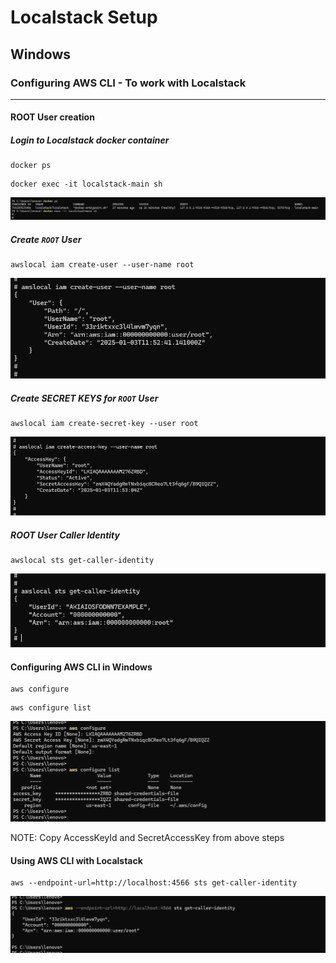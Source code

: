 # Localstack Setup

## Windows

### Configuring AWS CLI - To work with Localstack

---
#### ROOT User creation

##### Login to Localstack docker container

```
docker ps
```

```
docker exec -it localstack-main sh
```

<img src="../../Screenshots/Localstack/1DockerPS.png">

##### Create `ROOT` User

```
awslocal iam create-user --user-name root
```

<img src="../../Screenshots/Localstack/2CreateRootUser.png">

##### Create *SECRET KEYS* for `ROOT` User

```
awslocal iam create-secret-key --user root
```

<img src="../../Screenshots/Localstack/3CreateSecretKeysForRootUser.png">

##### ROOT User Caller Identity

```
awslocal sts get-caller-identity
```

<img src="../../Screenshots/Localstack/4RootCallerIdentity.png">


#### Configuring AWS CLI in Windows

```
aws configure
```

```
aws configure list
```

<img src="../../Screenshots/Localstack/5ConfigureAndList.png">

NOTE: Copy AccessKeyId and SecretAccessKey from above steps

#### Using AWS CLI with Localstack

```
aws --endpoint-url=http://localhost:4566 sts get-caller-identity
```

<img src="../../Screenshots/Localstack/6RootCallerIdentityFromHost.png">

